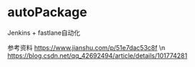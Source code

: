 # autoPackage
Jenkins + fastlane自动化

参考资料
https://www.jianshu.com/p/51e7dac53c8f \n
https://blog.csdn.net/qq_42692494/article/details/101774281
